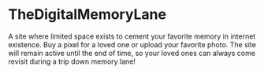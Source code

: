 # TheDigitalMemoryLane
A site where limited space exists to cement your favorite memory in internet existence. Buy a pixel for a loved one or upload your favorite photo. The site will remain active until the end of time, so your loved ones can always come revisit during a trip down memory lane!
